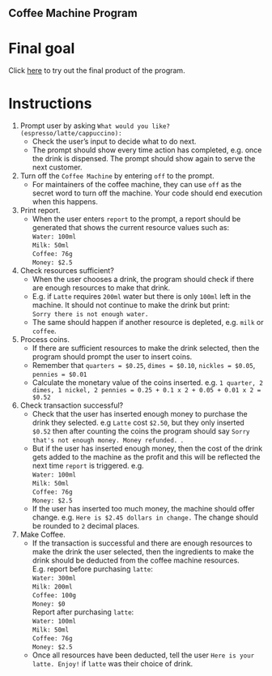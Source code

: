 ## Coffee Machine Program

# Final goal

Click [here](https://replit.com/@appbrewery/coffee-machine-final?embed=1&output=1#main.py) to try out the final product of the program.

# Instructions

1. Prompt user by asking `What would you like? (espresso/latte/cappuccino): `
   - Check the user’s input to decide what to do next.
   - The prompt should show every time action has completed, e.g. once the drink is
   dispensed. The prompt should show again to serve the next customer.
2. Turn off the `Coffee Machine` by entering `off` to the prompt.
   - For maintainers of the coffee machine, they can use `off` as the secret word to turn off
   the machine. Your code should end execution when this happens.
3. Print report.
   - When the user enters `report` to the prompt, a report should be generated that shows
   the current resource values such as:  
   `Water: 100ml`  
   `Milk: 50ml`  
   `Coffee: 76g`  
   `Money: $2.5` 
4. Check resources sufficient?
   - When the user chooses a drink, the program should check if there are enough
   resources to make that drink.
   - E.g. if `Latte` requires `200ml` water but there is only `100ml` left in the machine. It should
   not continue to make the drink but print:  
   `Sorry there is not enough water.`
   - The same should happen if another resource is depleted, e.g. `milk` or `coffee`.
5. Process coins.
   - If there are sufficient resources to make the drink selected, then the program should
   prompt the user to insert coins.
   - Remember that `quarters = $0.25`, `dimes = $0.10`, `nickles = $0.05`, `pennies = $0.01`
   - Calculate the monetary value of the coins inserted. e.g. `1 quarter, 2 dimes, 1 nickel, 2
   pennies = 0.25 + 0.1 x 2 + 0.05 + 0.01 x 2 = $0.52`
6. Check transaction successful?
   - Check that the user has inserted enough money to purchase the drink they selected.
   e.g `Latte` cost `$2.50`, but they only inserted `$0.52` then after counting the coins the
   program should say `Sorry that's not enough money. Money refunded. `.
   - But if the user has inserted enough money, then the cost of the drink gets added to the
   machine as the profit and this will be reflected the next time `report` is triggered. e.g.  
   `Water: 100ml`  
   `Milk: 50ml`  
   `Coffee: 76g`  
   `Money: $2.5`  
   - If the user has inserted too much money, the machine should offer change.
   e.g. `Here is $2.45 dollars in change.` The change should be rounded to `2` decimal
   places.
7. Make Coffee.
   - If the transaction is successful and there are enough resources to make the drink the
   user selected, then the ingredients to make the drink should be deducted from the
   coffee machine resources.  
   E.g. report before purchasing `latte`:  
   `Water: 300ml`  
   `Milk: 200ml`  
   `Coffee: 100g`  
   `Money: $0`  
   Report after purchasing `latte`:  
   `Water: 100ml`  
   `Milk: 50ml`  
   `Coffee: 76g`  
   `Money: $2.5`  
   - Once all resources have been deducted, tell the user `Here is your latte. Enjoy!` if
   `latte` was their choice of drink.